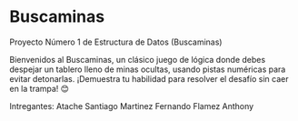 # Buscaminas 
Proyecto Número 1 de Estructura de Datos (Buscaminas)

Bienvenidos al Buscaminas, un clásico juego de lógica donde debes despejar un tablero lleno de minas ocultas, usando pistas numéricas para evitar detonarlas. ¡Demuestra tu habilidad para resolver el desafío sin caer en la trampa! 😊

Intregantes:
Atache Santiago
Martinez Fernando
Flamez Anthony
